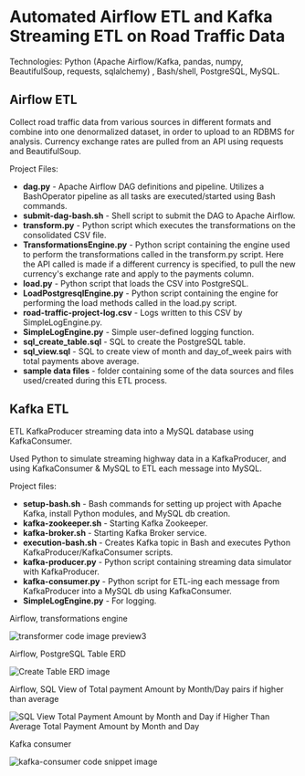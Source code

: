 # Automated Airflow ETL and Kafka Streaming ETL on Road Traffic Data

Technologies: Python (Apache Airflow/Kafka, pandas, numpy, BeautifulSoup, requests, sqlalchemy) , Bash/shell, PostgreSQL, MySQL.

## Airflow ETL
Collect road traffic data from various sources in different formats and combine into one denormalized dataset, in order to upload to an RDBMS for analysis. Currency exchange rates are pulled from an API using requests and BeautifulSoup.

Project Files:
* __dag.py__ - Apache Airflow DAG definitions and pipeline. Utilizes a BashOperator pipeline as all tasks are executed/started using Bash commands.
* __submit-dag-bash.sh__ - Shell script to submit the DAG to Apache Airflow.
* __transform.py__ - Python script which executes the transformations on the consolidated CSV file.
* __TransformationsEngine.py__ - Python script containing the engine used to perform the transformations called in the transform.py script. Here the API called is made if a different currency is specified, to pull the new currency's exchange rate and apply to the payments column.
* __load.py__ - Python script that loads the CSV into PostgreSQL.
* __LoadPostgresqlEngine.py__ - Python script containing the engine for performing the load methods called in the load.py script.
* __road-traffic-project-log.csv__ - Logs written to this CSV by SimpleLogEngine.py.
* __SimpleLogEngine.py__ - Simple user-defined logging function.
* __sql_create_table.sql__ - SQL to create the PostgreSQL table.
* __sql_view.sql__ - SQL to create view of month and day_of_week pairs with total payments above average.
* __sample data files__ - folder containing some of the data sources and files used/created during this ETL process.

## Kafka ETL
ETL KafkaProducer streaming data into a MySQL database using KafkaConsumer.

Used Python to simulate streaming highway data in a KafkaProducer, and using KafkaConsumer & MySQL to ETL each message into MySQL.

Project files:
* __setup-bash.sh__ - Bash commands for setting up project with Apache Kafka, install Python modules, and MySQL db creation.
* __kafka-zookeeper.sh__ - Starting Kafka Zookeeper.
* __kafka-broker.sh__ - Starting Kafka Broker service.
* __execution-bash.sh__ - Creates Kafka topic in Bash and executes Python KafkaProducer/KafkaConsumer scripts.
* __kafka-producer.py__ - Python script containing streaming data simulator with KafkaProducer.
* __kafka-consumer.py__ - Python script for ETL-ing each message from KafkaProducer into a MySQL db using KafkaConsumer.
* __SimpleLogEngine.py__ - For logging.



Airflow, transformations engine

![transformer code image preview3](https://user-images.githubusercontent.com/88465305/173453602-db527a11-0e7c-40cc-9cf3-2d6cacaf8caf.PNG)

Airflow, PostgreSQL Table ERD

![Create Table ERD image](https://user-images.githubusercontent.com/88465305/173453394-7b0b7dd2-c8c0-4ffb-a8bc-a598931cd3d5.PNG)

Airflow, SQL View of Total payment Amount by Month/Day pairs if higher than average

![SQL View Total Payment Amount by Month and Day if Higher Than Average Total Payment Amount by Month and Day](https://user-images.githubusercontent.com/88465305/173453513-5fb8b292-aa85-4fa6-8538-8338d119eec4.PNG)

Kafka consumer

![kafka-consumer code snippet image](https://user-images.githubusercontent.com/88465305/173453728-280afd15-6a2a-4a86-bd5c-1645e3f62a03.PNG)
